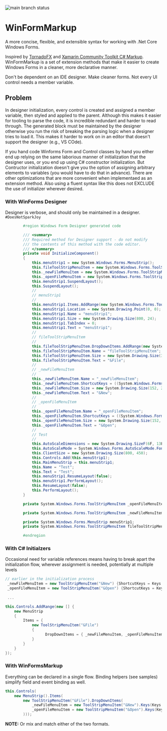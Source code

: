 ![main branch status](https://github.com/bigtlb/WinFormMarkup/actions/workflows/dotnet.yml/badge.svg)
# WinFormMarkup

A more concise, flexible, and extensible syntax for working with .Net Core Windows Forms.

Inspired by [TornadoFX][1] and [Xamarin Community Toolkit C# Markup][2].  WinFormMarkup is a set of extension methods that make it easier to create Windows Forms in a cleaner, more declarative manner.

Don't be dependent on an IDE designer.  Make cleaner forms.  Not every UI control needs a member variable.

## Problem
In designer initialization, every control is created and assigned a member variable, then styled and applied to the parent.  Although this makes it easier for tooling to parse the code, it is incredible redundant and harder to read through.  The generated block must be maintained by the designer otherwise you run the risk of breaking the parsing logic when a designer tries to load it.  This makes it harder to work on in an editor that doesn't support the designer (e.g., VS COde).

If you hand code Winforms Form and Control classes by hand you either end up relying on the same laborious manner of initialization that the designer uses, or you end up using C# constructor initialization.  But Contructor initialization doesn't give you the option of assigning arbitrary elements to variables (you would have to do that in advance).  There are other optimizations that are more convenient when implementaed as an extension method.  Also using a fluent syntax like this does not EXCLUDE the use of initializer wherever desired.

### With WinForms Designer
Designer is verbose, and should only be maintained in a designer.  <code>#DoesNotSparkJoy</code>
```csharp
        #region Windows Form Designer generated code

        /// <summary>
        /// Required method for Designer support - do not modify
        /// the contents of this method with the code editor.
        /// </summary>
        private void InitializeComponent()
        {
            this.menuStrip1 = new System.Windows.Forms.MenuStrip();
            this.fileToolStripMenuItem = new System.Windows.Forms.ToolStripMenuItem();
            this._newFileMenuItem = new System.Windows.Forms.ToolStripMenuItem();
            this._openFileMenuItem = new System.Windows.Forms.ToolStripMenuItem();
            this.menuStrip1.SuspendLayout();
            this.SuspendLayout();
            // 
            // menuStrip1
            // 
            this.menuStrip1.Items.AddRange(new System.Windows.Forms.ToolStripItem[] {this.fileToolStripMenuItem});
            this.menuStrip1.Location = new System.Drawing.Point(0, 0);
            this.menuStrip1.Name = "menuStrip1";
            this.menuStrip1.Size = new System.Drawing.Size(800, 24);
            this.menuStrip1.TabIndex = 0;
            this.menuStrip1.Text = "menuStrip1";
            // 
            // fileToolStripMenuItem
            // 
            this.fileToolStripMenuItem.DropDownItems.AddRange(new System.Windows.Forms.ToolStripItem[] {this._newFileMenuItem, this._openFileMenuItem});
            this.fileToolStripMenuItem.Name = "fileToolStripMenuItem";
            this.fileToolStripMenuItem.Size = new System.Drawing.Size(37, 20);
            this.fileToolStripMenuItem.Text = "&File";
            // 
            // _newFileMenuItem
            // 
            this._newFileMenuItem.Name = "_newFileMenuItem";
            this._newFileMenuItem.ShortcutKeys = ((System.Windows.Forms.Keys) ((System.Windows.Forms.Keys.Control | System.Windows.Forms.Keys.N)));
            this._newFileMenuItem.Size = new System.Drawing.Size(152, 22);
            this._newFileMenuItem.Text = "&New";
            // 
            // _openFileMenuItem
            // 
            this._openFileMenuItem.Name = "_openFileMenuItem";
            this._openFileMenuItem.ShortcutKeys = ((System.Windows.Forms.Keys) ((System.Windows.Forms.Keys.Control | System.Windows.Forms.Keys.O)));
            this._openFileMenuItem.Size = new System.Drawing.Size(152, 22);
            this._openFileMenuItem.Text = "&Open";
            // 
            // Test
            // 
            this.AutoScaleDimensions = new System.Drawing.SizeF(6F, 13F);
            this.AutoScaleMode = System.Windows.Forms.AutoScaleMode.Font;
            this.ClientSize = new System.Drawing.Size(800, 450);
            this.Controls.Add(this.menuStrip1);
            this.MainMenuStrip = this.menuStrip1;
            this.Name = "Test";
            this.Text = "Test";
            this.menuStrip1.ResumeLayout(false);
            this.menuStrip1.PerformLayout();
            this.ResumeLayout(false);
            this.PerformLayout();
        }

        private System.Windows.Forms.ToolStripMenuItem _openFileMenuItem;

        private System.Windows.Forms.ToolStripMenuItem _newFileMenuItem;

        private System.Windows.Forms.MenuStrip menuStrip1;
        private System.Windows.Forms.ToolStripMenuItem fileToolStripMenuItem;

        #endregion
```

### With C# Initialzers
Occasional need for variable references means having to break apart the initialization flow, wherever assignment is needed, potentially at multiple levels

```csharp
// earlier in the initialization process
 _newFileMenuItem = new ToolStripMenuItem("&New") {ShortcutKeys = Keys.Control | Keys.N};
 _openFileMenuItem = new ToolStripMenuItem("&Open") {ShortcutKeys = Keys.Control | Keys.O};
 
 ...

this.Controls.AddRange(new [] {
    new MenuStrip
    {
        Items = {
            new ToolStripMenuItem("&File")
            {
                  DropDownItems = { _newFileMenuItem, _openFileMenuItem }
            }
        }
    }
});
```

### With WinFormsMarkup

Everything can be declared in a single flow.  Binding helpers (see samples) simplify field and event binding as well.

```csharp
this.Controls(
    new MenuStrip().Items(
        new ToolStripMenuItem("&File").DropDownItems(
            _newFileMenuItem = new ToolStripMenuItem("&New").Keys(Keys.Control | Keys.N),
            _openFileMenuItem = new ToolStripMenuItem("&Open").Keys(Keys.Control | Keys.O)
        )));
```

**NOTE:**  Or mix and match either of the two formats.

[1]: https://github.com/edvin/tornadofx
[2]: https://docs.microsoft.com/en-us/xamarin/community-toolkit/markup
